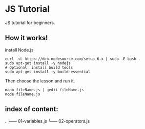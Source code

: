 # JS Tutorial
JS tutorial for beginners.
## How it works!
install Node.js
```
curl -sL https://deb.nodesource.com/setup_6.x | sudo -E bash -
sudo apt-get install -y nodejs
# Optional: install build tools
sudo apt-get install -y build-essential
```
Then choose the lesson and run it.
```
nano fileName.js | gedit fileName.js
node fileName.js
```
## index of content:
.
├── 01-variables.js
└── 02-operators.js